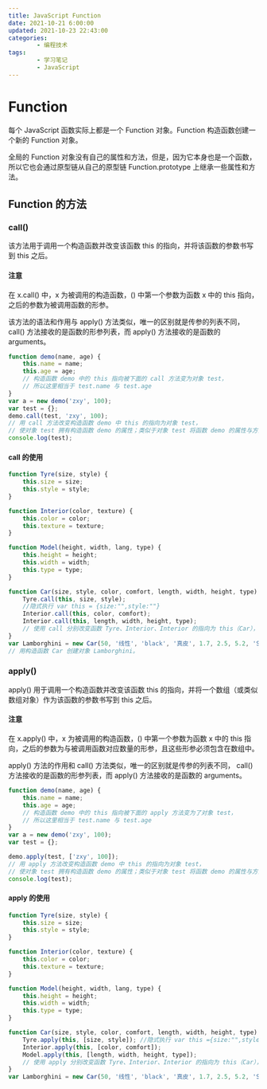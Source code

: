 ```yaml
---
title: JavaScript Function
date: 2021-10-21 6:00:00
updated: 2021-10-23 22:43:00
categories:
        - 编程技术
tags:
        - 学习笔记
        - JavaScript
---
```


# Function

每个 JavaScript 函数实际上都是一个 Function 对象。Function 构造函数创建一个新的 Function 对象。

全局的 Function 对象没有自己的属性和方法，但是，因为它本身也是一个函数，所以它也会通过原型链从自己的原型链 Function.prototype 上继承一些属性和方法。

## Function 的方法

### call()

该方法用于调用一个构造函数并改变该函数 this 的指向，并将该函数的参数书写到 this 之后。

#### 注意

在 x.call() 中，x 为被调用的构造函数，() 中第一个参数为函数 x 中的 this 指向，之后的参数为被调用函数的形参。

该方法的语法和作用与 apply() 方法类似，唯一的区别就是传参的列表不同， call() 方法接收的是函数的形参列表，而 apply() 方法接收的是函数的 arguments。

```JavaScript
function demo(name, age) {
	this.name = name;
	this.age = age;
	// 构造函数 demo 中的 this 指向被下面的 call 方法变为对象 test，
	// 所以这里相当于 test.name 与 test.age
}
var a = new demo('zxy', 100);
var test = {};
demo.call(test, 'zxy', 100);
// 用 call 方法改变构造函数 demo 中 this 的指向为对象 test，
// 使对象 test 拥有构造函数 demo 的属性；类似于对象 test 将函数 demo 的属性与方法借来使用。
console.log(test);
```

#### call 的使用

```JavaScript
function Tyre(size, style) {
	this.size = size;
	this.style = style;
}

function Interior(color, texture) {
	this.color = color;
	this.texture = texture;
}

function Model(height, width, lang, type) {
	this.height = height;
	this.width = width;
	this.type = type;
}

function Car(size, style, color, comfort, length, width, height, type) {
	Tyre.call(this, size, style);
	//隐式执行 var this = {size:"",style:""}
	Interior.call(this, color, comfort);
	Interior.call(this, length, width, height, type);
	// 使用 call 分别改变函数 Tyre、Interior、Interior 的指向为 this（Car），使得 Car 可以使用它们的形式参数
}
var Lamborghini = new Car(50, '线性', 'black', '真皮', 1.7, 2.5, 5.2, 'SuperRun');
// 用构造函数 Car 创建对象 Lamborghini。
```

### apply()

apply() 用于调用一个构造函数并改变该函数 this 的指向，并将一个数组（或类似数组对象）作为该函数的参数书写到 this 之后。

#### 注意

在 x.apply() 中，x 为被调用的构造函数，() 中第一个参数为函数 x 中的 this 指向，之后的参数为与被调用函数对应数量的形参，且这些形参必须包含在数组中。

apply() 方法的作用和 call() 方法类似，唯一的区别就是传参的列表不同， call() 方法接收的是函数的形参列表，而 apply() 方法接收的是函数的 arguments。

```JavaScript
function demo(name, age) {
	this.name = name;
	this.age = age;
	// 构造函数 demo 中的 this 指向被下面的 apply 方法变为了对象 test，
	// 所以这里相当于 test.name 与 test.age
}
var a = new demo('zxy', 100);
var test = {};

demo.apply(test, ['zxy', 100]);
// 用 apply 方法改变构造函数 demo 中 this 的指向为对象 test，
// 使对象 test 拥有构造函数 demo 的属性；类似于对象 test 将函数 demo 的属性与方法借来使用
console.log(test);
```

#### apply 的使用

```JavaScript
function Tyre(size, style) {
	this.size = size;
	this.style = style;
}

function Interior(color, texture) {
	this.color = color;
	this.texture = texture;
}

function Model(height, width, lang, type) {
	this.height = height;
	this.width = width;
	this.type = type;
}

function Car(size, style, color, comfort, length, width, height, type) {
	Tyre.apply(this, [size, style]); //隐式执行 var this ={size:"",style:""}
	Interior.apply(this, [color, comfort]);
	Model.apply(this, [length, width, height, type]);
	// 使用 apply 分别改变函数 Tyre、Interior、Interior 的指向为 this（Car），使得 Car 可以使用它们的形式参数。
}
var Lamborghini = new Car(50, '线性', 'black', '真皮', 1.7, 2.5, 5.2, 'SuperRun');
```

